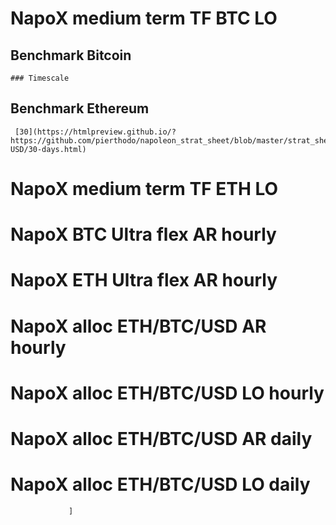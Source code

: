 # NapoX medium term TF BTC LO
  ## Benchmark Bitcoin 
    ### Timescale 
  ## Benchmark Ethereum 
     [30](https://htmlpreview.github.io/?https://github.com/pierthodo/napoleon_strat_sheet/blob/master/strat_sheet/NapoX%20medium%20term%20TF%20BTC%20LO/ETH-USD/30-days.html)
# NapoX medium term TF ETH LO
# NapoX BTC Ultra flex AR hourly
# NapoX ETH Ultra flex AR hourly
# NapoX alloc ETH/BTC/USD AR hourly
# NapoX alloc ETH/BTC/USD LO hourly
# NapoX alloc ETH/BTC/USD AR daily
# NapoX alloc ETH/BTC/USD LO daily
                 ]


